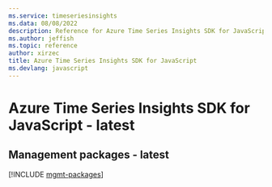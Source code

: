 ```yaml
---
ms.service: timeseriesinsights
ms.data: 08/08/2022
description: Reference for Azure Time Series Insights SDK for JavaScript
ms.author: jeffish
ms.topic: reference
author: xirzec
title: Azure Time Series Insights SDK for JavaScript
ms.devlang: javascript
---
```

# Azure Time Series Insights SDK for JavaScript - latest

## Management packages - latest
[!INCLUDE [mgmt-packages](time-series-insights-mgmt-index.md)]